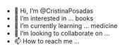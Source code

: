 - 👋 Hi, I’m @CristinaPosadas
- 👀 I’m interested in ... books
- 🌱 I’m currently learning ... medicine
- 💞️ I’m looking to collaborate on ...
- 📫 How to reach me ...

<!---
CristinaPosadas/CristinaPosadas is a ✨ special ✨ repository because its `README.md` (this file) appears on your GitHub profile.
You can click the Preview link to take a look at your changes.
--->
